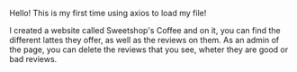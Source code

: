 Hello!
This is my first time using axios to load my file!

I created a website called Sweetshop's Coffee and on it, you can find the different lattes they offer, as well as the reviews on them.
As an admin of the page, you can delete the reviews that you see, wheter they are good or bad reviews.
